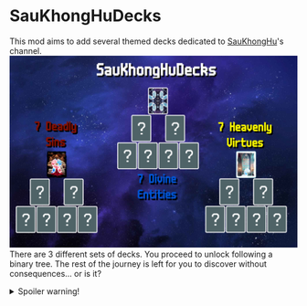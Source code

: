 # SauKhongHuDecks
This mod aims to add several themed decks dedicated to [SauKhongHu](https://youtube.com/@saukhonghu-16hp)'s channel.
![SauKhongHuDecks](https://raw.githubusercontent.com/HuyTheKiller/SauKhongHuDecks/refs/heads/main/assets/Infographic.png)
There are 3 different sets of decks. You proceed to unlock following a binary tree.
The rest of the journey is left for you to discover without consequences... or is it?
<details>
    <summary>Spoiler warning!</summary>

### Here is the list of decks for those who don't bother to self-spoiler:
    
| Divine Entity Decks  | Effect                                                                                                                                  |
|----------------------|-----------------------------------------------------------------------------------------------------------------------------------------|
| SauKhongHu Deck      | +1 hand size; Mime, Baron; beat Ante 16 to win                                                                                          |
| SauKhongNgoan Deck   | -1 discard, +1 hand; Eternal Oops! All 6s, Negative Eternal Obelisk                                                                     |
| Tsaunami Deck        | Apply Splash, retrigger all cards once for each additional Splash, allow Splash duplicates to appear                                    |
| Absolute Cinema Deck | +2 Joker slots, +8 hand size; Eternal Mime, Eternal Baron, Invisible; Overstock Plus; apply Plasma and Abandoned; beat Ante 32 to win   |
| Plot Hole Deck       | -3 hands, +1 discard, 2 Negative Eternal Oops! All 6s, Magic Trick, Ante -11, Glassify all cards before scoring, apply Erractic         |
| Sauphanim Deck       | Perishable Marble Joker; Tarot Merchant; empty deck; $1 per Enhanced card scored before removing enhancement; apply Plasma; no interest |
| Weeormhole Deck      | Wee Joker; played cards lose a rank when scored, destroy played 2s after scoring                                                        |

| Deadly Sin Decks   | Effect                                                                                                                                                            |
|--------------------|-------------------------------------------------------------------------------------------------------------------------------------------------------------------|
| Lusty Worm Deck    | If played hand contains a King and a Queen, create a Jack of the same parent suit and put it to hand [one hidden mechanic - find it out yourself]                 |
| Greedy Worm Deck   | When Blind is selected, all seals/enhancements become Gold Seal/Card, all Jokers become Rental, strip all Editions for $8 each; gain 2 Investment Tags every Ante |
| Gluttony Worm Deck | Magic Trick; when Boss Blind is defeated, each playing card has 1 in 6 chance to be eaten                                                                         |
| Slothful Worm Deck | -3 Joker slots, -1 consumable slot, -1 hand, -2 discards; unknown chance to drop Ante; beat Ante 7 to win                                                         |
| Wrathful Worm Deck | When Blind is selected, gain +3 hands and lose all discards; unknown chance to destroy all scoring cards for X2 Chips and Mult                                    |
| Envious Worm Deck  | Joker rarity is proportional to chance of being destroyed at end of round (excluding Common) [Cryptid rarity compatible - excluding Cursed]                       |
| Prideful Worm Deck | Aces and Kings in starting deck; destroy all other scoring ranks; when Blind is selected, destroy all Common and Uncommon Jokers                                  |

| Heavenly Virtue Decks | Effect                                                                                    |
|-----------------------|-------------------------------------------------------------------------------------------|
| Virgin Worm Deck      | Card Sharp; debuff all hand types except first hand of round until end of Ante            |
| Humble Worm Deck      | X0.5 Chips and Mult if played hand is a Straight or higher, otherwise X1.5 Chips and Mult |
| Diligent Worm Deck    | X3 Mult on final hand of round, otherwise X0.5 Mult                                       |
| Abstemious Worm Deck  | -1 Joker slot, -1 consumable slot; remove 2 random suits from starting deck               |
| Kind Worm Deck        | X2 deck size; after Play or Discard, always draw 5 cards                                  |
| Generous Worm Deck    | Credit Card; X3/X5 Mult when at least -$15/-$20 in debt                                   |
| Patient Worm Deck     | 1 in (3*Number of Jokers) chance for X3 Chips and Mult                                    |

v1.5.0 introduces the final boss of Deadly Sin Decks: Wormy Chaos.
This deck applies the alternative effect of a random Deadly Sin Deck every round.
After leaving the shop, a sound effect will play, indicating the change. Click on your deck to view the current chosen effect.
| Deadly Sin Decks   | Alternative effect                                                                                                                                                    |
|--------------------|-----------------------------------------------------------------------------------------------------------------------------------------------------------------------|
| Lusty Worm Deck    | If played hand contains a King and a Queen, create a Jack of the same parent suit and put it to hand [one hidden mechanic - find it out yourself]                     |
| Greedy Worm Deck   | When Blind is selected, all seals/enhancements become Gold Seal/Card, all Jokers become Rental, strip all Editions for $8 each; gain 1 Investment Tag at end of round |
| Gluttony Worm Deck | When Blind is defeated, each playing card has 1 in 6 chance to be eaten                                                                                               |
| Slothful Worm Deck | Unknown chance to drop Ante                                                                                                                                           |
| Wrathful Worm Deck | When Blind is selected, gain +3 hands and lose all discards; unknown chance to destroy all scoring cards for X2 Chips and Mult                                        |
| Envious Worm Deck  | Joker rarity is proportional to chance of being destroyed at end of round (excluding Common) [Cryptid rarity compatible - excluding Cursed]                           |
| Prideful Worm Deck | Destroy scoring non-Aces-or-Kings; apply debuff to a random non-debuffed Common or Uncommon Joker after every hand played                                             |

v1.5.1 introduces the final reward of Heavenly Virtue Decks: Omnipotent Worm.
This deck applies the alternative effect of a random Heavenly Virtue Deck every shop reroll.
After rerolling the shop, a sound effect will play, indicating the change. Click on your deck to view the current chosen effect.
| Heavenly Virtue Decks | Alternative Effect                                                                                                                                      |
|-----------------------|---------------------------------------------------------------------------------------------------------------------------------------------------------|
| Virgin Worm Deck      | Debuff all hand types except first hand of round until end of round; X2 Mult on repeating first hand of round                                           |
| Humble Worm Deck      | X0.5 Chips and Mult if played hand is a Straight or higher, otherwise X1.5 Chips and Mult                                                               |
| Diligent Worm Deck    | X3 Mult on final hand of round, otherwise X0.5 Mult                                                                                                     |
| Abstemious Worm Deck  | If played hand contains more than 3 cards, debuff the 4th card onwards until end of round; gain X0.25 Mult per debuffed card this way in your full deck |
| Kind Worm Deck        | After Play or Discard, always draw 5 cards                                                                                                              |
| Generous Worm Deck    | X3/X5 Mult when having $5/$0 or less                                                                                                                    |
| Patient Worm Deck     | 1 in (3*Number of Jokers) chance for X3 Chips and Mult                                                                                                  |
  
</details>